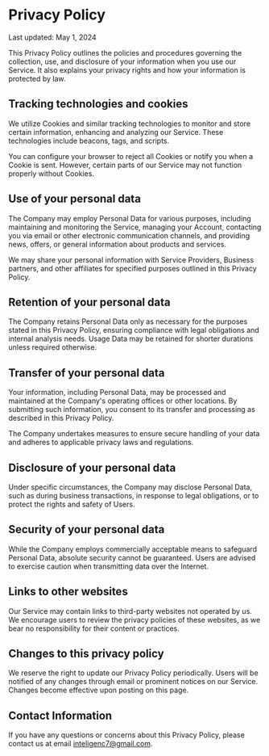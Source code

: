 # Privacy Policy

Last updated: May 1, 2024

This Privacy Policy outlines the policies and procedures governing the collection, use, and disclosure of your information when you use our Service. It also explains your privacy rights and how your information is protected by law.


## Tracking technologies and cookies

We utilize Cookies and similar tracking technologies to monitor and store certain information, enhancing and analyzing our Service. These technologies include beacons, tags, and scripts.


You can configure your browser to reject all Cookies or notify you when a Cookie is sent. However, certain parts of our Service may not function properly without Cookies.


## Use of your personal data

The Company may employ Personal Data for various purposes, including maintaining and monitoring the Service, managing your Account, contacting you via email or other electronic communication channels, and providing news, offers, or general information about products and services.


We may share your personal information with Service Providers, Business partners, and other affiliates for specified purposes outlined in this Privacy Policy.


## Retention of your personal data

The Company retains Personal Data only as necessary for the purposes stated in this Privacy Policy, ensuring compliance with legal obligations and internal analysis needs. Usage Data may be retained for shorter durations unless required otherwise.


## Transfer of your personal data

Your information, including Personal Data, may be processed and maintained at the Company's operating offices or other locations. By submitting such information, you consent to its transfer and processing as described in this Privacy Policy.


The Company undertakes measures to ensure secure handling of your data and adheres to applicable privacy laws and regulations.


## Disclosure of your personal data

Under specific circumstances, the Company may disclose Personal Data, such as during business transactions, in response to legal obligations, or to protect the rights and safety of Users.

## Security of your personal data

While the Company employs commercially acceptable means to safeguard Personal Data, absolute security cannot be guaranteed. Users are advised to exercise caution when transmitting data over the Internet.

## Links to other websites

Our Service may contain links to third-party websites not operated by us. We encourage users to review the privacy policies of these websites, as we bear no responsibility for their content or practices.

## Changes to this privacy policy

We reserve the right to update our Privacy Policy periodically. Users will be notified of any changes through email or prominent notices on our Service. Changes become effective upon posting on this page.


## Contact Information

If you have any questions or concerns about this Privacy Policy, please contact us at email  inteligenc7@gmail.com.
